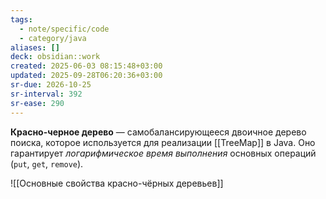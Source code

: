 ```yaml
---
tags:
  - note/specific/code
  - category/java
aliases: []
deck: obsidian::work
created: 2025-06-03 08:15:48+03:00
updated: 2025-09-28T06:20:36+03:00
sr-due: 2026-10-25
sr-interval: 392
sr-ease: 290
---
```


**Красно-черное дерево**
—
самобалансирующееся двоичное дерево поиска, которое используется для реализации [[TreeMap]] в Java. Оно гарантирует *логарифмическое время выполнения* основных операций (`put`, `get`, `remove`).

![[Основные свойства красно-чёрных деревьев]]

